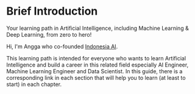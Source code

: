 # Brief Introduction

Your learning path in Artificial Intelligence, including Machine Learning &amp; Deep Learning, from zero to hero!

Hi, I'm Angga who co-founded <a href="http://aiforindonesia.org/" target="_blank">Indonesia AI</a>. 

This learning path is intended for everyone who wants to learn Artificial Intelligence and build a career in this related field especially AI Engineer, Machine Learning Engineer and Data Scientist. In this guide, there is a corresponding link in each section that will help you to learn (at least to start) in each chapter.
